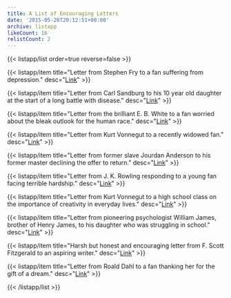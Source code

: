 ```yaml
---
title: A List of Encouraging Letters
date: '2015-05-26T20:12:51+00:00'
archive: listapp
likeCount: 16
relistCount: 2
---
```



{{< listapp/list order=true reverse=false >}}

   {{< listapp/item title="Letter from Stephen Fry to a fan suffering from depression."
      desc="[Link](http://bit.ly/1HjewWc)" >}}

   {{< listapp/item title="Letter from Carl Sandburg to his 10 year old daughter at the start of a long battle with disease."
      desc="[Link](http://bit.ly/1Hxi9x3)" >}}

   {{< listapp/item title="Letter from the brilliant E. B. White to a fan worried about the bleak outlook for the human race."
      desc="[Link](http://bit.ly/1c6FuHD)" >}}

   {{< listapp/item title="Letter from Kurt Vonnegut to a recently widowed fan."
      desc="[Link](http://bit.ly/1c6GSKl)" >}}

   {{< listapp/item title="Letter from former slave Jourdan Anderson to his former master declining the offer to return."
      desc="[Link](http://bit.ly/1c6JaJD)" >}}

   {{< listapp/item title="Letter from J. K. Rowling responding to a young fan facing terrible hardship."
      desc="[Link](http://bit.ly/1Hjlqe7)" >}}

   {{< listapp/item title="Letter from Kurt Vonnegut to a high school class on the importance of creativity in everyday lives."
      desc="[Link](http://bit.ly/1R6Xul3)" >}}

   {{< listapp/item title="Letter from pioneering psychologist William James, brother of Henry James, to his daughter who was struggling in school."
      desc="[Link](http://bit.ly/1K5BOl7)" >}}

   {{< listapp/item title="Harsh but honest and encouraging letter from F. Scott Fitzgerald to an aspiring writer."
      desc="[Link](http://bit.ly/1Gswg5c)" >}}

   {{< listapp/item title="Letter from Roald Dahl to a fan thanking her for the gift of a dream."
      desc="[Link](http://bit.ly/1JDTB55)" >}}

{{< /listapp/list >}}
